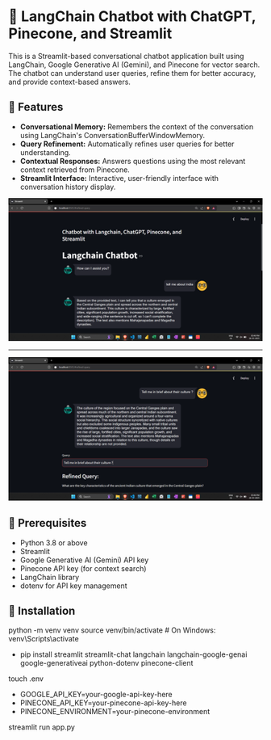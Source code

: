 # 🤖 LangChain Chatbot with ChatGPT, Pinecone, and Streamlit

This is a Streamlit-based conversational chatbot application built using LangChain, Google Generative AI (Gemini), and Pinecone for vector search. The chatbot can understand user queries, refine them for better accuracy, and provide context-based answers.

## 🚀 Features
- **Conversational Memory:** Remembers the context of the conversation using LangChain's ConversationBufferWindowMemory.
- **Query Refinement:** Automatically refines user queries for better understanding.
- **Contextual Responses:** Answers questions using the most relevant context retrieved from Pinecone.
- **Streamlit Interface:** Interactive, user-friendly interface with conversation history display.

<div align="center">
  <img src="Image/1.png" alt="detailed_schema">
</div>

---

<div align="center">
  <img src="Image/2.png" alt="detailed_schema">
</div>

## 📝 Prerequisites
- Python 3.8 or above
- Streamlit
- Google Generative AI (Gemini) API key
- Pinecone API key (for context search)
- LangChain library
- dotenv for API key management

## 📁 Installation

python -m venv venv
source venv/bin/activate  # On Windows: venv\Scripts\activate


* pip install streamlit streamlit-chat langchain langchain-google-genai google-generativeai python-dotenv pinecone-client

touch .env

* GOOGLE_API_KEY=your-google-api-key-here
* PINECONE_API_KEY=your-pinecone-api-key-here
* PINECONE_ENVIRONMENT=your-pinecone-environment

streamlit run app.py





































